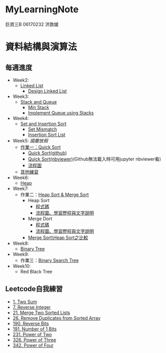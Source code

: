 # MyLearningNote

巨資三B 06170232 洪敦媛
# 資料結構與演算法

## 每週進度
   * Week2: 
     * [Linked List](https://github.com/HTY62006/MyLearningNote/tree/master/Week2)
       * [Design Linked List](https://github.com/HTY62006/MyLearningNote/blob/master/Week2/707.%20Design%20Linked%20List.py)
   * Week3: 
     * [Stack and Queue](https://github.com/HTY62006/MyLearningNote/tree/master/Week3)
       * [Min Stack](https://github.com/HTY62006/MyLearningNote/blob/master/Week3/155.%20Min%20Stack.py)
       * [Implement Queue using Stacks](https://github.com/HTY62006/MyLearningNote/blob/master/Week3/232.%20Implement%20Queue%20using%20Stacks.py)
   * Week4:
     * [Set and Insertion Sort](https://github.com/HTY62006/MyLearningNote/tree/master/Week4)
       * [Set Mismatch](https://github.com/HTY62006/MyLearningNote/blob/master/Week4/645.%20Set%20Mismatch.py)
       * [Insertion Sort List](https://github.com/HTY62006/MyLearningNote/blob/master/Week4/147.%20Insertion%20Sort%20List.py)
   * Week5: *國慶放假*
     * [作業一：Quick Sort](https://github.com/HTY62006/MyLearningNote/tree/master/HW1)
       * [Quick Sort(github)](https://github.com/HTY62006/MyLearningNote/blob/master/HW1/Quick_Sort_%E6%94%B9%E5%AF%AB.ipynb)
       * [Quick Sort(nbviewer)](https://nbviewer.jupyter.org/github/HTY62006/MyLearningNote/blob/master/HW1/Quick_Sort_%E6%94%B9%E5%AF%AB.ipynb)(Github無法載入時可用jupyter nbviewer看)
       * [流程圖](https://github.com/HTY62006/MyLearningNote/blob/master/HW1:%20Quick%20Sort/Quick_Sort.png)
     * [其他練習](https://github.com/HTY62006/MyLearningNote/tree/master/Week5)
   * Week6:
     * [Heap](https://github.com/HTY62006/MyLearningNote/tree/master/Week6)
   * Week7:
     * 作業二：[Heap Sort & Merge Sort](https://github.com/HTY62006/MyLearningNote/tree/master/HW2)
       * Heap Sort
         * [程式碼](https://github.com/HTY62006/MyLearningNote/blob/master/HW2/heap_sort_06170232.py)
         * [流程圖、學習歷程與文字說明](https://github.com/HTY62006/MyLearningNote/blob/master/HW2/Heap_Sort_%E6%B5%81%E7%A8%8B%E5%9C%96%E3%80%81%E5%AD%B8%E7%BF%92%E6%AD%B7%E7%A8%8B%E8%88%87%E6%96%87%E5%AD%97%E8%AA%AA%E6%98%8E.md)
       * Merge Dort
         * [程式碼](https://github.com/HTY62006/MyLearningNote/blob/master/HW2/merge_sort_06170232.py)
         * [流程圖、學習歷程與文字說明](https://github.com/HTY62006/MyLearningNote/blob/master/HW2/Merge_Sort_%E6%B5%81%E7%A8%8B%E5%9C%96%E3%80%81%E5%AD%B8%E7%BF%92%E6%AD%B7%E7%A8%8B%E8%88%87%E6%96%87%E5%AD%97%E8%AA%AA%E6%98%8E.md)
       * [Merge Sort\Heap Sort之比較](https://github.com/HTY62006/MyLearningNote/blob/master/HW2/Merge%20Sort%5CHeap%20Sort%E4%B9%8B%E6%AF%94%E8%BC%83.md)
   * Week8:
     * [Binary Tree](https://github.com/HTY62006/MyLearningNote/tree/master/Week8)
   * Week9:
     * 作業三：[Binary Search Tree](https://github.com/HTY62006/MyLearningNote/tree/master/HW3)
   * Week10:
     * Red Black Tree



## Leetcode自我練習
   * [1. Two Sum](https://github.com/HTY62006/MyLearningNote/blob/master/Leetcode/week2/1.%20Two%20Sum.py)
   * [7. Reverse Integer](https://github.com/HTY62006/MyLearningNote/blob/master/Leetcode/week3/7.%20Reverse%20Integer.py)
   * [21. Merge Two Sorted Lists](https://github.com/HTY62006/MyLearningNote/blob/master/Leetcode/week2/21.%20Merge%20Two%20Sorted%20Lists.py)
   * [26. Remove Duplicates from Sorted Array](https://github.com/HTY62006/MyLearningNote/blob/master/Leetcode/week3/26.%20Remove%20Duplicates%20from%20Sorted%20Array.py)
   * [190. Reverse Bits](https://github.com/HTY62006/MyLearningNote/blob/master/Leetcode/week3/190.%20Reverse%20Bits.py)
   * [191. Number of 1 Bits](https://github.com/HTY62006/MyLearningNote/blob/master/Leetcode/week3/191.%20Number%20of%201%20Bits.py)
   * [231. Power of Two](https://github.com/HTY62006/MyLearningNote/blob/master/Leetcode/week4/231.%20Power%20of%20Two.py)
   * [326. Power of Three](https://github.com/HTY62006/MyLearningNote/blob/master/Leetcode/week4/326.%20Power%20of%20Three.py)
   * [342. Power of Four](https://github.com/HTY62006/MyLearningNote/blob/master/Leetcode/week4/342.%20Power%20of%20Four.py)


